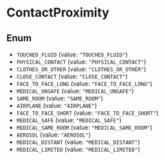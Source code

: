 # ContactProximity

## Enum

* `TOUCHED_FLUID` (value: `"TOUCHED_FLUID"`)
* `PHYSICAL_CONTACT` (value: `"PHYSICAL_CONTACT"`)
* `CLOTHES_OR_OTHER` (value: `"CLOTHES_OR_OTHER"`)
* `CLOSE_CONTACT` (value: `"CLOSE_CONTACT"`)
* `FACE_TO_FACE_LONG` (value: `"FACE_TO_FACE_LONG"`)
* `MEDICAL_UNSAFE` (value: `"MEDICAL_UNSAFE"`)
* `SAME_ROOM` (value: `"SAME_ROOM"`)
* `AIRPLANE` (value: `"AIRPLANE"`)
* `FACE_TO_FACE_SHORT` (value: `"FACE_TO_FACE_SHORT"`)
* `MEDICAL_SAFE` (value: `"MEDICAL_SAFE"`)
* `MEDICAL_SAME_ROOM` (value: `"MEDICAL_SAME_ROOM"`)
* `AEROSOL` (value: `"AEROSOL"`)
* `MEDICAL_DISTANT` (value: `"MEDICAL_DISTANT"`)
* `MEDICAL_LIMITED` (value: `"MEDICAL_LIMITED"`)
